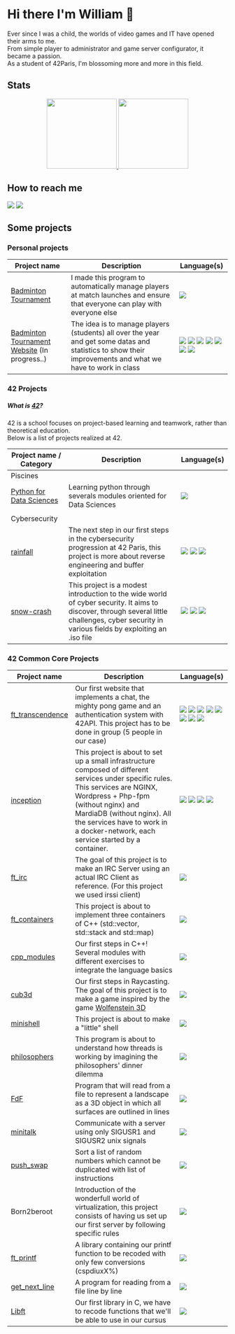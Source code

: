 # Hi there I'm William 👋

Ever since I was a child, the worlds of video games and IT have opened their arms to me.  
From simple player to administrator and game server configurator, it became a passion.  
As a student of 42Paris, I'm blossoming more and more in this field.  

## Stats

<div align="center">
  <a href="https://github.com/anuraghazra/github-readme-stats">
    <img height="160" src="https://github-readme-stats.vercel.app/api/top-langs/?username=william-dbt&layout=compact&theme=radical&hide_border=true" />
  </a>
  <a href="https://github.com/anuraghazra/github-readme-stats">
    <img height="160" src="https://github-readme-stats.vercel.app/api?username=william-dbt&show_icons=true&theme=radical&hide_border=true&count_private=false&include_all_commits=true&hide=issues,contribs" />
  </a>
</div>

## How to reach me

[<img src="https://img.shields.io/badge/LinkedIn-0077B5?style=for-the-badge&logo=linkedin&logoColor=white" />](https://www.linkedin.com/in/williamdebotte/)
[<img src="https://img.shields.io/badge/Gmail-D14836?style=for-the-badge&logo=gmail&logoColor=white" />](mailto:william.debotte.pro@gmail.com)

## Some projects

### Personal projects
| Project name | Description | Language(s) |
| --- | --- | --- |
| [Badminton Tournament](https://github.com/William-Dbt/usjm_badtournament) | I made this program to automatically manage players at match launches and ensure that everyone can play with everyone else | <img src="https://img.shields.io/badge/C%2B%2B-00599C?style=for-the-badge&logo=c%2B%2B&logoColor=white" /> |
| [Badminton Tournament Website](https://github.com/William-Dbt/usjm_www-tournament) (In progress..) | The idea is to manage players (students) all over the year and get some datas and statistics to show their improvements and what we have to work in class | <img src="https://img.shields.io/badge/Docker-2CA5E0?style=for-the-badge&logo=docker&logoColor=white" /> <img src="https://img.shields.io/badge/React-20232A?style=for-the-badge&logo=react&logoColor=61DAFB" /> <img src="https://img.shields.io/badge/npm-CB3837?style=for-the-badge&logo=npm&logoColor=white" /> <img src="https://img.shields.io/badge/TypeScript-007ACC?style=for-the-badge&logo=typescript&logoColor=white" /> <img src="ttps://img.shields.io/badge/Prisma-3982CE?style=for-the-badge&logo=Prisma&logoColor=white" /> <img src="https://img.shields.io/badge/nestjs-E0234E?style=for-the-badge&logo=nestjs&logoColor=white" /> <img src="https://img.shields.io/badge/Prisma-3982CE?style=for-the-badge&logo=Prisma&logoColor=white" /> |

### 42 Projects

##### What is [42](https://42.fr/en/homepage/)?  
42 is a school focuses on project-based learning and teamwork, rather than theoretical education.  
Below is a list of projects realized at 42.  

| Project name / Category | Description | Language(s) |
| --- | --- | --- |
| Piscines
| [Python for Data Sciences](https://github.com/William-Dbt/piscine-python_data_science) | Learning python through severals modules oriented for Data Sciences | <img src="https://img.shields.io/badge/Python-FFD43B?style=for-the-badge&logo=python&logoColor=blue" /> |
|||
| Cybersecurity
| [rainfall](https://github.com/William-Dbt/rainfall) | The next step in our first steps in the cybersecurity progression at 42 Paris, this project is more about reverse engineering and buffer exploitation | <img src="https://img.shields.io/badge/VirtualBox-21416b?style=for-the-badge&logo=VirtualBox&logoColor=white" /> <img src="https://img.shields.io/badge/C-00599C?style=for-the-badge&logo=c&logoColor=white" /> <img src="https://img.shields.io/badge/C%2B%2B-00599C?style=for-the-badge&logo=c%2B%2B&logoColor=white" /> |
| [snow-crash](https://github.com/William-Dbt/snow-crash) | This project is a modest introduction to the wide world of cyber security. It aims to discover, through several little challenges, cyber security in various fields by exploiting an .iso file | <img src="https://img.shields.io/badge/VirtualBox-21416b?style=for-the-badge&logo=VirtualBox&logoColor=white" /> <img src="https://img.shields.io/badge/C-00599C?style=for-the-badge&logo=c&logoColor=white" /> <img src="https://img.shields.io/badge/Shell_Script-121011?style=for-the-badge&logo=gnu-bash&logoColor=white" /> |

### 42 Common Core Projects
| Project name | Description | Language(s) |
| --- | --- | --- |
| [ft_transcendence](https://github.com/William-Dbt/ft_transcendence) | Our first website that implements a chat, the mighty pong game and an authentication system with 42API. This project has to be done in group (5 people in our case) | <img src="https://img.shields.io/badge/Docker-2CA5E0?style=for-the-badge&logo=docker&logoColor=white" /> <img src="https://img.shields.io/badge/Svelte-4A4A55?style=for-the-badge&logo=svelte&logoColor=FF3E00" /> <img src="https://img.shields.io/badge/npm-CB3837?style=for-the-badge&logo=npm&logoColor=white" /> <img src="https://img.shields.io/badge/TypeScript-007ACC?style=for-the-badge&logo=typescript&logoColor=white" /> <img src="ttps://img.shields.io/badge/Prisma-3982CE?style=for-the-badge&logo=Prisma&logoColor=white" /> <img src="https://img.shields.io/badge/Socket.io-010101?&style=for-the-badge&logo=Socket.io&logoColor=white" /> <img src="https://img.shields.io/badge/nestjs-E0234E?style=for-the-badge&logo=nestjs&logoColor=white" /> <img src="https://img.shields.io/badge/Prisma-3982CE?style=for-the-badge&logo=Prisma&logoColor=white" /> |
| [inception](https://github.com/William-Dbt/inception) | This project is about to set up a small infrastructure composed of different services under specific rules. This services are NGINX, Wordpress + Php-fpm (without nginx) and MardiaDB (without nginx). All the services have to work in a docker-network, each service started by a container. | <img src="https://img.shields.io/badge/Docker-2CA5E0?style=for-the-badge&logo=docker&logoColor=white" /> <img src="https://img.shields.io/badge/Nginx-009639?style=for-the-badge&logo=nginx&logoColor=white" /> <img src="https://img.shields.io/badge/Wordpress-21759B?style=for-the-badge&logo=wordpress&logoColor=white" /> <img src="https://img.shields.io/badge/Shell_Script-121011?style=for-the-badge&logo=gnu-bash&logoColor=white" />
| [ft_irc](https://github.com/William-Dbt/ft_irc) | The goal of this project is to make an IRC Server using an actual IRC Client as reference. (For this project we used irssi client) | <img src="https://img.shields.io/badge/C%2B%2B-00599C?style=for-the-badge&logo=c%2B%2B&logoColor=white" /> |
| [ft_containers](https://github.com/William-Dbt/ft_containers) | This project is about to implement three containers of C++ (std::vector, std::stack and std::map) | <img src="https://img.shields.io/badge/C%2B%2B-00599C?style=for-the-badge&logo=c%2B%2B&logoColor=white" /> |
| [cpp_modules](https://github.com/William-Dbt/cpp_modules) | Our first steps in C++! Several modules with different exercises to integrate the language basics | <img src="https://img.shields.io/badge/C%2B%2B-00599C?style=for-the-badge&logo=c%2B%2B&logoColor=white" /> |
| [cub3d](https://github.com/William-Dbt/cub3d) | Our first steps in Raycasting. The goal of this project is to make a game inspired by the game [Wolfenstein 3D](http://users.atw.hu/wolf3d/) | <img src="https://img.shields.io/badge/C-00599C?style=for-the-badge&logo=c&logoColor=white" /> |
| [minishell](https://github.com/William-Dbt/minishell) | This project is about to make a "little" shell | <img src="https://img.shields.io/badge/C-00599C?style=for-the-badge&logo=c&logoColor=white" /> |
| [philosophers](https://github.com/William-Dbt/philosophers) | This program is about to understand how threads is working by imagining the philosophers' dinner dilemma | <img src="https://img.shields.io/badge/C-00599C?style=for-the-badge&logo=c&logoColor=white" /> |
| [FdF](https://github.com/William-Dbt/FdF) | Program that will read from a file to represent a landscape as a 3D object in which all surfaces are outlined in lines | <img src="https://img.shields.io/badge/C-00599C?style=for-the-badge&logo=c&logoColor=white" /> |
| [minitalk](https://github.com/William-Dbt/minitalk) | Communicate with a server using only SIGUSR1 and SIGUSR2 unix signals | <img src="https://img.shields.io/badge/C-00599C?style=for-the-badge&logo=c&logoColor=white" /> |
| [push_swap](https://github.com/William-Dbt/push_swap) | Sort a list of random numbers which cannot be duplicated with list of instructions | <img src="https://img.shields.io/badge/C-00599C?style=for-the-badge&logo=c&logoColor=white" /> |
| Born2beroot | Introduction of the wonderfull world of virtualization, this project consists of having us set up our first server by following specific rules | <img src="https://img.shields.io/badge/VirtualBox-21416b?style=for-the-badge&logo=VirtualBox&logoColor=white" /> |
| [ft_printf](https://github.com/William-Dbt/ft_printf) | A library containing our printf function to be recoded with only few conversions (cspdiuxX%) | <img src="https://img.shields.io/badge/C-00599C?style=for-the-badge&logo=c&logoColor=white" /> |
| [get_next_line](https://github.com/William-Dbt/get_next_line) | A program for reading from a file line by line | <img src="https://img.shields.io/badge/C-00599C?style=for-the-badge&logo=c&logoColor=white" /> |
| [Libft](https://github.com/William-Dbt/libft) | Our first library in C, we have to recode functions that we'll be able to use in our cursus | <img src="https://img.shields.io/badge/C-00599C?style=for-the-badge&logo=c&logoColor=white" /> |


